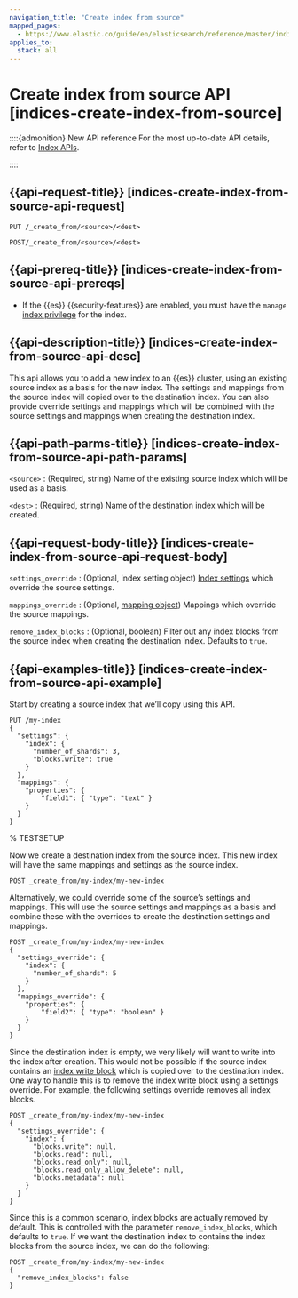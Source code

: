 ```yaml
---
navigation_title: "Create index from source"
mapped_pages:
  - https://www.elastic.co/guide/en/elasticsearch/reference/master/indices-create-index-from-source.html
applies_to:
  stack: all
---
```


# Create index from source API [indices-create-index-from-source]


::::{admonition} New API reference
For the most up-to-date API details, refer to [Index APIs](https://www.elastic.co/docs/api/doc/elasticsearch/group/endpoint-indices).

::::


## {{api-request-title}} [indices-create-index-from-source-api-request]

`PUT /_create_from/<source>/<dest>`

`POST/_create_from/<source>/<dest>`


## {{api-prereq-title}} [indices-create-index-from-source-api-prereqs]

* If the {{es}} {{security-features}} are enabled, you must have the `manage` [index privilege](docs-content://deploy-manage/users-roles/cluster-or-deployment-auth/elasticsearch-privileges.md#privileges-list-indices) for the index.


## {{api-description-title}} [indices-create-index-from-source-api-desc]

This api allows you to add a new index to an {{es}} cluster, using an existing source index as a basis for the new index. The settings and mappings from the source index will copied over to the destination index.  You can also provide override settings and mappings which will be combined with the source settings and mappings when creating the destination index.


## {{api-path-parms-title}} [indices-create-index-from-source-api-path-params]

`<source>`
:   (Required, string) Name of the existing source index which will be used as a basis.

`<dest>`
:   (Required, string) Name of the destination index which will be created.


## {{api-request-body-title}} [indices-create-index-from-source-api-request-body]

`settings_override`
:   (Optional, index setting object) [Index settings](/reference/elasticsearch/index-settings/index.md) which override the source settings.

`mappings_override`
:   (Optional, [mapping object](docs-content://manage-data/data-store/mapping.md)) Mappings which override the source mappings.

`remove_index_blocks`
:   (Optional, boolean) Filter out any index blocks from the source index when creating the destination index. Defaults to `true`.


## {{api-examples-title}} [indices-create-index-from-source-api-example]

Start by creating a source index that we’ll copy using this API.

```console
PUT /my-index
{
  "settings": {
    "index": {
      "number_of_shards": 3,
      "blocks.write": true
    }
  },
  "mappings": {
    "properties": {
        "field1": { "type": "text" }
    }
  }
}
```
% TESTSETUP

Now we create a destination index from the source index. This new index will have the same mappings and settings as the source index.

```console
POST _create_from/my-index/my-new-index
```

Alternatively, we could override some of the source’s settings and mappings. This will use the source settings and mappings as a basis and combine these with the overrides to create the destination settings and mappings.

```console
POST _create_from/my-index/my-new-index
{
  "settings_override": {
    "index": {
      "number_of_shards": 5
    }
  },
  "mappings_override": {
    "properties": {
        "field2": { "type": "boolean" }
    }
  }
}
```

Since the destination index is empty, we very likely will want to write into the index after creation. This would not be possible if the source index contains an [index write block](/reference/elasticsearch/index-settings/index-block.md) which is copied over to the destination index. One way to handle this is to remove the index write block using a settings override. For example, the following settings override removes all index blocks.

```console
POST _create_from/my-index/my-new-index
{
  "settings_override": {
    "index": {
      "blocks.write": null,
      "blocks.read": null,
      "blocks.read_only": null,
      "blocks.read_only_allow_delete": null,
      "blocks.metadata": null
    }
  }
}
```

Since this is a common scenario, index blocks are actually removed by default. This is controlled with the parameter `remove_index_blocks`, which defaults to `true`. If we want the destination index to contains the index blocks from the source index, we can do the following:

```console
POST _create_from/my-index/my-new-index
{
  "remove_index_blocks": false
}
```


